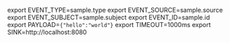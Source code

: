 export EVENT_TYPE=sample.type
export EVENT_SOURCE=sample.source
export EVENT_SUBJECT=sample.subject
export EVENT_ID=sample.id
export PAYLOAD=`{"hello":"world"}`
export TIMEOUT=1000ms
export SINK=http://localhost:8080
